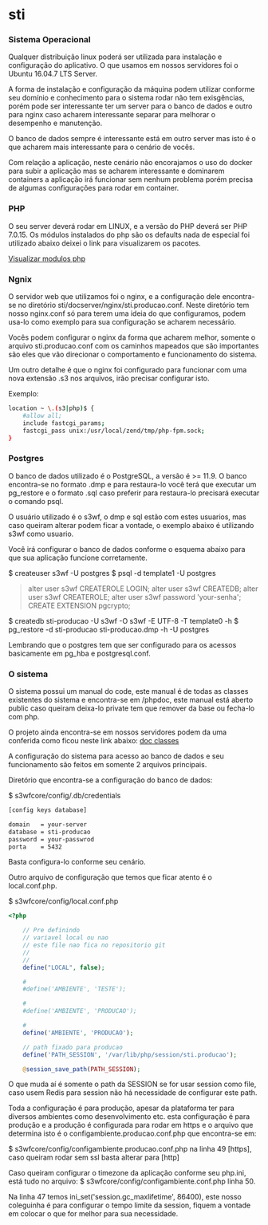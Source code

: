 # sti

### Sistema Operacional

Qualquer distribuição linux poderá ser utilizada para instalação e configuração do aplicativo.
O que usamos em nossos servidores foi o Ubuntu 16.04.7 LTS Server.

A forma de instalação e configuração da máquina podem utilizar conforme seu domínio e conhecimento para o sistema rodar não tem exisgências, porém pode ser interessante ter um server para o banco de dados e outro para nginx caso acharem interessante separar para melhorar o desempenho e manutenção.

O banco de dados sempre é interessante está em outro server mas isto é o que acharem mais interessante para o cenário de vocês.

Com relação a aplicação, neste cenário não encorajamos o uso do docker para subir a aplicação mas se acharem interessante e dominarem containers a aplicação irá funcionar sem nenhum problema porém precisa de algumas configurações para rodar em container.


### PHP
O seu server deverá rodar em LINUX, e a versão do PHP deverá ser PHP 7.0.15.
Os módulos instalados do php são os defaults nada de especial foi utilizado abaixo deixei o link para visualizarem os pacotes.

[Visualizar modulos php](https://gist.github.com/jeffotoni/a260fcc9f712c4d4a2bf47e0c2e253f4)

### Ngnix
O servidor web que utilizamos foi o nginx, e a configuração dele encontra-se no diretório sti/docserver/nginx/sti.producao.conf.
Neste diretório tem nosso nginx.conf só para terem uma ideia do que configuramos, podem usa-lo como exemplo para sua configuração se acharem necessário.

Vocês podem configurar o nginx da forma que acharem melhor, somente o arquivo sti.producao.conf com os caminhos mapeados que são importantes são eles que vão direcionar o comportamento e funcionamento do sistema.

Um outro detalhe é que o nginx foi configurado para funcionar com uma nova extensão .s3 nos arquivos, irão precisar configurar isto.

Exemplo:
```bash
location ~ \.(s3|php)$ {
    #allow all;
    include fastcgi_params;
    fastcgi_pass unix:/usr/local/zend/tmp/php-fpm.sock;
}
```

### Postgres
O banco de dados utilizado é o PostgreSQL, a versão é >= 11.9.
O banco encontra-se no formato .dmp e para restaura-lo você terá que executar um pg_restore  e o formato .sql caso preferir para restaura-lo precisará executar o comando psql.

O usuário utilizado é o s3wf, o dmp e sql estão com estes usuarios, mas caso queiram alterar podem ficar a vontade, o exemplo abaixo é utilizando s3wf como usuario.

Você irá configurar o banco de dados conforme o esquema abaixo para que sua aplicação funcione corretamente.

$ createuser s3wf -U postgres
$ psql -d template1 -U postgres
> alter user s3wf CREATEROLE LOGIN;
> alter user s3wf CREATEDB;
> alter user s3wf CREATEROLE;
> alter user s3wf password 'your-senha';
> CREATE EXTENSION pgcrypto;

$ createdb sti-producao -U s3wf -O s3wf -E UTF-8 -T template0 -h <your-server>
$ pg_restore -d sti-producao sti-producao.dmp -h <your-server> -U postgres


Lembrando que o postgres tem que ser configurado para os acessos basicamente em pg_hba e postgresql.conf.


### O sistema

O sistema possui um manual do code, este manual é de todas as classes existentes do sistema e encontra-se em /phpdoc, este manual está aberto public caso queiram deixa-lo private tem que remover da base ou fecha-lo com php.

O projeto ainda encontra-se em nossos servidores podem da uma conferida como ficou neste link abaixo:
[doc classes](https://agendamentosp.s3wf.com.br/phpdoc)


A configuração do sistema para acesso ao banco de dados e seu funcionamento são feitos em somente 2 arquivos principais.

Diretório que encontra-se a configuração do banco de dados:

$ s3wfcore/config/.db/credentials
```bash
[config keys database]

domain	 = your-server
database = sti-producao
password = your-passwrod
porta	 = 5432

```

Basta configura-lo conforme seu cenário.


Outro arquivo de configuração que temos que ficar atento é o local.conf.php.

$ s3wfcore/config/local.conf.php

```php
<?php

    // Pre definindo
    // variavel local ou nao
    // este file nao fica no repositorio git
    // 
    //
    define("LOCAL", false);

    #
    #define('AMBIENTE', 'TESTE');

    #
    #define('AMBIENTE', 'PRODUCAO');

    #
    define('AMBIENTE', 'PRODUCAO');

    // path fixado para producao
    define('PATH_SESSION', '/var/lib/php/session/sti.producao');

    @session_save_path(PATH_SESSION);

```
O que muda aí é somente o path da SESSION se for usar session como file, caso usem Redis para session não há necessidade de configurar este path.

Toda a configuração é para produção, apesar da plataforma ter para diversos ambientes como desenvolvimento etc. esta configuração é para produção e a produção é configurada para rodar em https e o arquivo que determina isto é o configambiente.producao.conf.php que encontra-se em:

$ s3wfcore/config/configambiente.producao.conf.php na linha 49 [https], caso queiram rodar sem ssl basta alterar para [http]

Caso queiram configurar o timezone da aplicação conforme seu php.ini, está tudo no arquivo:
$ s3wfcore/config/configambiente.conf.php linha 50.

Na linha 47 temos ini_set('session.gc_maxlifetime', 86400), este nosso coleguinha é para configurar o tempo limite da session, fiquem a vontade em colocar o que for melhor para sua necessidade.
